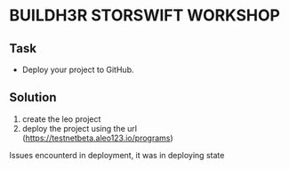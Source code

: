 # BUILDH3R STORSWIFT WORKSHOP

## Task

- Deploy your project to GitHub.

## Solution

1. create the leo project
2. deploy the project using the url (https://testnetbeta.aleo123.io/programs)

Issues encounterd in deployment, it was in deploying state